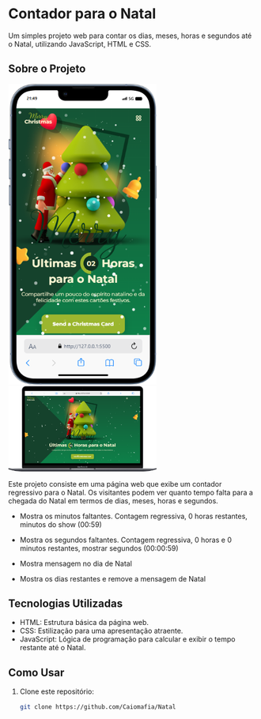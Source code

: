 # Contador para o Natal

Um simples projeto web para contar os dias, meses, horas e segundos até o Natal, utilizando JavaScript, HTML e CSS.

## Sobre o Projeto


<p float="left">
  <img src="assets/image/mobile (1).png" width="300" />
  <img src="assets/image/mobile (2).png" width="300" />
</p>



Este projeto consiste em uma página web que exibe um contador regressivo para o Natal. Os visitantes podem ver quanto tempo falta para a chegada do Natal em termos de dias, meses, horas e segundos.
- Mostra os minutos faltantes. Contagem regressiva, 0 horas restantes, minutos do show (00:59)

- Mostra os segundos faltantes. Contagem regressiva, 0 horas e 0 minutos restantes, mostrar segundos (00:00:59)

- Mostra mensagem no dia de Natal

- Mostra os dias restantes e remove a mensagem de Natal

## Tecnologias Utilizadas

- HTML: Estrutura básica da página web.
- CSS: Estilização para uma apresentação atraente.
- JavaScript: Lógica de programação para calcular e exibir o tempo restante até o Natal.

## Como Usar

1. Clone este repositório:

   ```bash
   git clone https://github.com/Caiomafia/Natal

